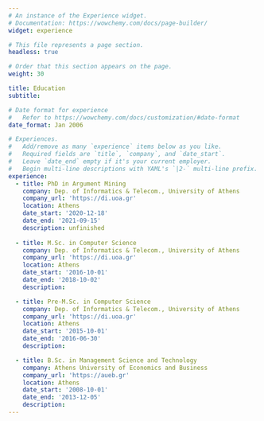 ```yaml
---
# An instance of the Experience widget.
# Documentation: https://wowchemy.com/docs/page-builder/
widget: experience

# This file represents a page section.
headless: true

# Order that this section appears on the page.
weight: 30

title: Education
subtitle:

# Date format for experience
#   Refer to https://wowchemy.com/docs/customization/#date-format
date_format: Jan 2006

# Experiences.
#   Add/remove as many `experience` items below as you like.
#   Required fields are `title`, `company`, and `date_start`.
#   Leave `date_end` empty if it's your current employer.
#   Begin multi-line descriptions with YAML's `|2-` multi-line prefix.
experience:        
  - title: PhD in Argument Mining
    company: Dep. of Informatics & Telecom., University of Athens
    company_url: 'https://di.uoa.gr'
    location: Athens
    date_start: '2020-12-18'
    date_end: '2021-09-15'
    description: unfinished
   
  - title: M.Sc. in Computer Science
    company: Dep. of Informatics & Telecom., University of Athens
    company_url: 'https://di.uoa.gr'
    location: Athens
    date_start: '2016-10-01'
    date_end: '2018-10-02'
    description: 

  - title: Pre-M.Sc. in Computer Science
    company: Dep. of Informatics & Telecom., University of Athens
    company_url: 'https://di.uoa.gr'
    location: Athens
    date_start: '2015-10-01'
    date_end: '2016-06-30'
    description: 

  - title: B.Sc. in Management Science and Technology
    company: Athens University of Economics and Business
    company_url: 'https://aueb.gr'
    location: Athens
    date_start: '2008-10-01'
    date_end: '2013-12-05'
    description: 
---
```

